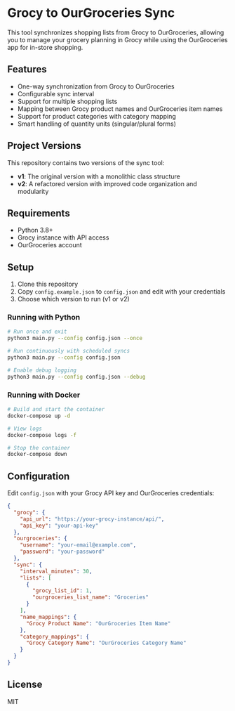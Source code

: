 # Grocy to OurGroceries Sync

This tool synchronizes shopping lists from Grocy to OurGroceries, allowing you to manage your grocery planning in Grocy while using the OurGroceries app for in-store shopping.

## Features

- One-way synchronization from Grocy to OurGroceries
- Configurable sync interval
- Support for multiple shopping lists
- Mapping between Grocy product names and OurGroceries item names
- Support for product categories with category mapping
- Smart handling of quantity units (singular/plural forms)

## Project Versions

This repository contains two versions of the sync tool:

- **v1**: The original version with a monolithic class structure
- **v2**: A refactored version with improved code organization and modularity

## Requirements

- Python 3.8+
- Grocy instance with API access
- OurGroceries account

## Setup

1. Clone this repository
2. Copy `config.example.json` to `config.json` and edit with your credentials
3. Choose which version to run (v1 or v2)


### Running with Python

```bash
# Run once and exit
python3 main.py --config config.json --once

# Run continuously with scheduled syncs
python3 main.py --config config.json

# Enable debug logging
python3 main.py --config config.json --debug
```

### Running with Docker

```bash
# Build and start the container
docker-compose up -d

# View logs
docker-compose logs -f

# Stop the container
docker-compose down
```

## Configuration

Edit `config.json` with your Grocy API key and OurGroceries credentials:

```json
{
  "grocy": {
    "api_url": "https://your-grocy-instance/api/",
    "api_key": "your-api-key"
  },
  "ourgroceries": {
    "username": "your-email@example.com",
    "password": "your-password"
  },
  "sync": {
    "interval_minutes": 30,
    "lists": [
      {
        "grocy_list_id": 1,
        "ourgroceries_list_name": "Groceries"
      }
    ],
    "name_mappings": {
      "Grocy Product Name": "OurGroceries Item Name"
    },
    "category_mappings": {
      "Grocy Category Name": "OurGroceries Category Name"
    }
  }
}
```

## License

MIT
